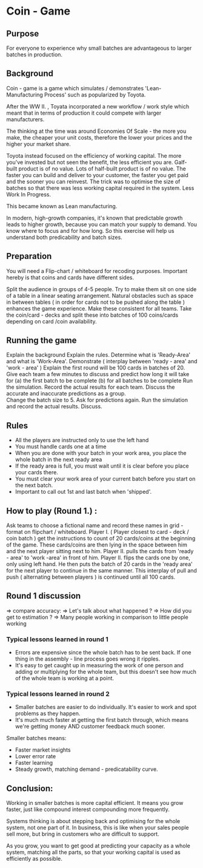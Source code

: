 # Coin - Game 

## Purpose
For everyone to experience why small batches are advantageous to larger batches in production.

## Background
Coin - game is a game which simulates / demonstrates 'Lean-Manufacturing Process' such as popularized by Toyota. 

After the WW II. , Toyata incorporated a new workflow / work style which meant that in terms of production it could compete with larger manufacturers.  

The thinking at the time was around Economies Of Scale - the more you make, the cheaper your unit costs, therefore the lower your prices and the higher your market share.

Toyota instead focused on the efficiency of working capital.  The more you've invested but not seen the benefit, the less efficient you are.  Galf-built product is of no value.  Lots of half-built product is of no value.  The faster you can build and deliver to your customer, the faster you get paid and the sooner you can reinvest.  The trick was to optimise the size of batches so that there was less working capital required in the system.  Less Work In Progress.

This became known as Lean manufacturing.

In modern, high-growth companies, it's known that predictable growth leads to higher growth, because you can match your supply to demand.  You know where to focus and for how long.  So this exercise will help us understand both predicability and batch sizes.

## Preparation 

You will need a Flip-chart / whiteboard for recoding purposes. 
Important hereby is that coins and cards have different sides. 

Split the audience in groups of 4-5 people.
Try to make them sit on one side of a table in a linear seating arrangement. 
Natural obstacles such as space in between tables ( in order for cards not to be pushed along the table ) enhances the game experience. Make these consistent for all teams.
Take the coin/card - decks and split these into batches of 100 coins/cards depending on card /coin availability.  

## Running the game

Explain the background 
Explain the rules. 
Determine what is 'Ready-Area'  and what is 'Work-Area'.
Demonstrate ( interplay between 'ready - area'  and 'work - area' )
Explain the first round will be 100 cards in batches of 20.
Give each team a few minutes to discuss and predict how long it will take for (a) the first batch to be complete (b) for all batches to be complete
Run the simulation.  Record the actual results for each team.
Discuss the accurate and inaccurate predictions as a group.  
Change the batch size to 5.
Ask for predictions again.
Run the simulation and record the actual results.
Discuss.


## Rules
* All the players are instructed only to use the left hand
* You must handle cards one at a time
* When you are done with your batch in your work area, you place the whole batch in the next ready area
* If the ready area is full, you must wait until it is clear before you place your cards there.  
* You must clear your work area of your current batch before you start on the next batch.
* Important to call out 1st and last batch when 'shipped'. 

## How to play (Round 1.) : 

Ask teams to choose a fictional name and record these names in grid - format on flipchart / whiteboard. 
Player I. ( Player closest to card - deck / coin batch ) get the instructions to count of 20 cards/coins at the beginning of the game. These cards/coins are then lying in the space between him and the next player sitting next to him. Player II. pulls the cards from 'ready - area' to 'work -area' in front of him. 
Player II. flips the cards one by one, only using left hand. He then puts the batch of 20 cards in the 'ready area' for the next player to continue in the same manner. This interplay of pull and push ( alternating between players ) is continued until all 100 cards. 



## Round 1 discussion
=> compare accuracy:
=> Let's talk about what happened ?
=> How did you get to estimation ?
=> Many people working in comparison to little people working

### Typical lessons learned in round 1
* Errors are expensive since the whole batch has to be sent back. If one thing in the assembly - line process goes wrong it ripples.
* It's easy to get caught up in measuring the work of one person and adding or multiplying for the whole team, but this doesn't see how much of the whole team is working at a point.
 
### Typical lessons learned in round 2
* Smaller batches are easier to do individually. It's easier to work and spot problems as they happen.
* It's much much faster at getting the first batch through, which means we're getting money AND customer feedback much sooner.

Smaller batches means:

* Faster market insights 
* Lower error rate 
* Faster learning
* Steady growth, matching demand - predicatability curve. 
 
## Conclusion:
Working in smaller batches is more capital efficient.  It means you grow faster, just like compound interest compounding more frequently.

Systems thinking is about stepping back and optimising for the whole system, not one part of it.  In business, this is like when your sales people sell more, but bring in customers who are difficult to support.

As you grow, you want to get good at predicting your capacity as a whole system, matching all the parts, so that your working capital is used as efficiently as possible.


